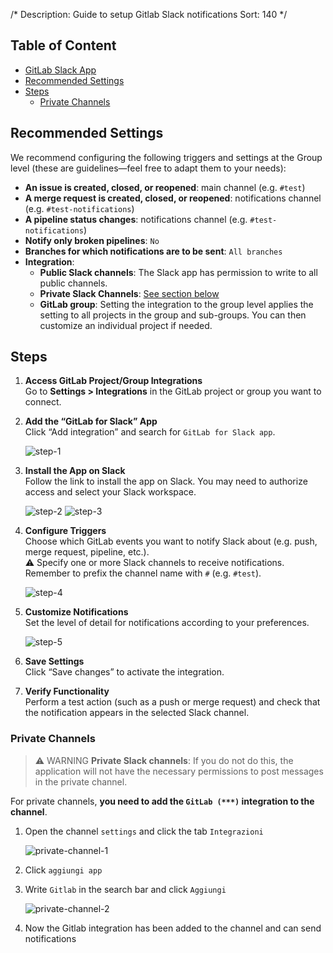 /*
Description: Guide to setup Gitlab Slack notifications
Sort: 140
*/

## Table of Content

- [GitLab Slack App](https://api.slack.com/apps)
- [Recommended Settings](#recommended-settings)
- [Steps](#steps)
  - [Private Channels](#private-channels)

## Recommended Settings

We recommend configuring the following triggers and settings at the Group level (these are guidelines—feel free to adapt them to your needs):

- **An issue is created, closed, or reopened**: main channel (e.g. `#test`)
- **A merge request is created, closed, or reopened**: notifications channel (e.g. `#test-notifications`)
- **A pipeline status changes**: notifications channel (e.g. `#test-notifications`)
- **Notify only broken pipelines**: `No`
- **Branches for which notifications are to be sent**: `All branches`
- **Integration**:
  - **Public Slack channels**: The Slack app has permission to write to all public channels.
  - **Private Slack Channels**: [See section below](#private-channels)
  - **GitLab group**: Setting the integration to the group level applies the setting to all projects in the group and sub-groups. You can then customize an individual project if needed.

## Steps

1. **Access GitLab Project/Group Integrations**  
   Go to **Settings > Integrations** in the GitLab project or group you want to connect.

2. **Add the “GitLab for Slack” App**  
   Click “Add integration” and search for `GitLab for Slack app`.

   ![step-1](/images/gitlab-slack-notifications/notifications-step-1.png)

3. **Install the App on Slack**  
   Follow the link to install the app on Slack. You may need to authorize access and select your Slack workspace.

   ![step-2](/images/gitlab-slack-notifications/notifications-step-2.png)
   ![step-3](/images/gitlab-slack-notifications/notifications-step-3.png)

4. **Configure Triggers**  
   Choose which GitLab events you want to notify Slack about (e.g. push, merge request, pipeline, etc.).  
   ⚠️ Specify one or more Slack channels to receive notifications. Remember to prefix the channel name with `#` (e.g. `#test`).

   ![step-4](/images/gitlab-slack-notifications/notifications-step-4.png)

5. **Customize Notifications**  
   Set the level of detail for notifications according to your preferences.

   ![step-5](/images/gitlab-slack-notifications/notifications-step-5.png)

6. **Save Settings**  
   Click “Save changes” to activate the integration.

7. **Verify Functionality**  
   Perform a test action (such as a push or merge request) and check that the notification appears in the selected Slack channel.

### Private Channels

> ⚠️ WARNING **Private Slack channels**: If you do not do this, the application will not have the necessary permissions to post messages in the private channel.

For private channels, **you need to add the `GitLab (***)` integration to the channel**.

1. Open the channel `settings` and click the tab `Integrazioni`

   ![private-channel-1](/images/gitlab-slack-notifications/private-channel-1.png)

2. Click `aggiungi app`
3. Write `Gitlab` in the search bar and click `Aggiungi`

   ![private-channel-2](/images/gitlab-slack-notifications/private-channel-2.png)

4. Now the Gitlab integration has been added to the channel and can send notifications
